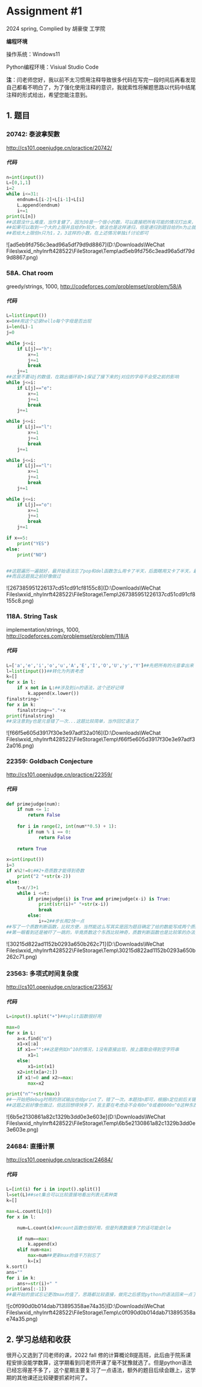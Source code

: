 # Assignment #1

2024 spring, Complied by 胡豪俊 工学院

**编程环境**

操作系统：Windows11

Python编程环境：Visiual Studio Code

**注**：闫老师您好，我以前不太习惯用注释导致很多代码在写完一段时间后再看发现自己都看不明白了，为了强化使用注释的意识，我就索性将解题思路以代码中结尾注释的形式给出，希望您能注意到。

## 1. 题目

### 20742: 泰波拿契數

http://cs101.openjudge.cn/practice/20742/

##### 代码

```python
n=int(input())
L=[0,1,1]
i=2
while i<=31:
    endnum=L[i-2]+L[i-1]+L[i]
    L.append(endnum)
    i+=1
print(L[n])
##这题没什么难度，当作复健了，因为30是一个很小的数，可以直接把所有可能的情况打出来，找对应的就可以
##如果可以取到一个大的上限并且给的n较大，做法也是这样递归，但是递归到题目给的n为止就可以，最后的endnum即为答案
##若给大上限但n只为1，2，3这样的小数，在上述情况单独if讨论即可
```

![ad5eb9fd756c3ead96a5df79d9d8867](D:\Downloads\WeChat Files\wxid_nhylnrft428522\FileStorage\Temp\ad5eb9fd756c3ead96a5df79d9d8867.png)

### 58A. Chat room

greedy/strings, 1000, http://codeforces.com/problemset/problem/58/A

##### 代码

```python
L=list(input())
x=0##用这个记录hello每个字母是否出现
i=len(L)-1
j=0

while j<=i:
    if L[j]=="h":
        x+=1
        j+=1
        break
    j+=1
##这里不要动j的数值，在跳出循环前+1保证了接下来的j对应的字母不会受之前的影响
while j<=i:
    if L[j]=="e":
        x+=1
        j+=1
        break
    j+=1

while j<=i:
    if L[j]=="l":
        x+=1
        j+=1
        break
    j+=1

while j<=i:
    if L[j]=="l":
        x+=1
        j+=1
        break
    j+=1

while j<=i:
    if L[j]=="o":
        x+=1
        j+=1
        break
    j+=1

if x==5:
    print("YES")
else:
    print("NO")


##这题遍历一遍就好，最开始语法忘了pop和del函数怎么用卡了半天，后面瞎用又卡了半天，最后想着没必要删掉已经判断的字母，遂AC。总的来说还是得多练，不练就会忘干净，而且有时候debug有点折磨人，末了发现错在语法真的很亏，基础要牢牢筑实
##而且这题我之前好像做过
```

![267385951226137cd51cd91cf8155c8](D:\Downloads\WeChat Files\wxid_nhylnrft428522\FileStorage\Temp\267385951226137cd51cd91cf8155c8.png)

### 118A. String Task

implementation/strings, 1000, http://codeforces.com/problemset/problem/118/A

##### 代码

```python
L=['a','e','i','o','u','A','E','I','O','U','y','Y']##先把所有的元音拿出来
l=list(input())##转化为列表考虑
k=[]
for x in l:
    if x not in L:##涉及到in的语法，这个还好记得
        k.append(x.lower())
finalstring=''
for x in k:
    finalstring+="."+x
print(finalstring)
##没注意到y也是元音错了一次...这题比较简单，当作回忆语法了

```

![f66f5e605d3917f30e3e97adf32a016](D:\Downloads\WeChat Files\wxid_nhylnrft428522\FileStorage\Temp\f66f5e605d3917f30e3e97adf32a016.png)

### 22359: Goldbach Conjecture

http://cs101.openjudge.cn/practice/22359/

##### 代码

```python
def primejudge(num):
    if num <= 1:
        return False
    
    for i in range(2, int(num**0.5) + 1):
        if num % i == 0:
            return False
            
    return True

x=int(input())
i=3
if x%2!=0:##2+奇质数才能得到奇数
    print("2 "+str(x-2))
else:
    t=x//3+1
    while i <=t:
        if primejudge(i) is True and primejudge(x-i) is True:
            print(str(i)+" "+str(x-i))
            break
        else:
            i+=2##步长用2快一点
##写了一个质数判断函数，比较方便，当然能这么写其实是因为题目确定了给的数能写成两个质数的和，毕竟哥德巴赫猜想还没有被证明（）
##第一眼看到还是被吓了一跳的，毕竟质数这个东西比较神奇，质数判断函数也是比较笨的办法，遍历一遍根号以下的数就能判断，后面倒是有一点小技巧，比如题目给的数如果是奇数那必然是2+质数的形式，这样就直接砍掉一半情况（因为已经确定给的数能写成两个质数的和了），剩下一半情况就从3开始用奇数去遍历，其实也挺慢的，但好在ac了。依稀记得之前有个很恶心的T-Primes，我最终不断优化步长才解决，不过现在大概知道了筛法，应该能更快
```

![30215d822ad1152b0293a650b262c71](D:\Downloads\WeChat Files\wxid_nhylnrft428522\FileStorage\Temp\30215d822ad1152b0293a650b262c71.png)

### 23563: 多项式时间复杂度

http://cs101.openjudge.cn/practice/23563/

##### 代码

```python
L=input().split("+")##split函数很好用

max=0
for x in L:
    a=x.find("n")
    x1=x[:a]
    if x1=="":##这是例如n^10的情况，1没有直接出现，按上面取会得到空字符串
        x1=1
    else:
        x1=int(x1)
    x2=int(x[a+2:])
    if x1!=0 and x2>=max:
        max=x2

print("n^"+str(max))
##一开始把debug时用的测试输出也给print了，错了一次。本题找n即可，根据n定位前后关键信息，n前面是1的情况比较坑，判断一下即可
##这题之前好像也做过，但这回想得快多了，我主要在考虑会不会有0n^0或者0000n^0这种东西,好在测试数据应该没有单独给前者（这种没什么意义，时间复杂度要是0那不是起飞了)，后者python自己帮我解决了(int(“0000”)会得到0）
```

![6b5e2130861a82c1329b3dd0e3e603e](D:\Downloads\WeChat Files\wxid_nhylnrft428522\FileStorage\Temp\6b5e2130861a82c1329b3dd0e3e603e.png)

### 24684: 直播计票

http://cs101.openjudge.cn/practice/24684/

##### 代码

```python
L=[int(i) for i in input().split()]
l=set(L)##set集合可以比较直接地看出列表元素种类
k=[]

max=L.count(L[0])
for x in l:

    num=L.count(x)##count函数也很好用，但是列表数据多了的话可能会tle

    if num==max:
        k.append(x)
    elif num>max:
        max=num##更新max的值千万别忘了
        k=[x]
k.sort()
ans=""
for i in k:
    ans+=str(i)+" "
print(ans[:-1])
##最开始的尝试忘记更改max的值了，思路都比较直接，做完之后感觉python的语法回来一点了，没忘太干净
```

![c0f090d0b014dab713895358ae74a35](D:\Downloads\WeChat Files\wxid_nhylnrft428522\FileStorage\Temp\c0f090d0b014dab713895358ae74a35.png)

## 2. 学习总结和收获

很开心又选到了闫老师的课，2022 fall 修的计算概论B提高班，此后由于院系课程安排没能学数算，这学期看到闫老师开课了毫不犹豫就选了。但是python语法已经忘得差不多了，这个星期主要复习了一点语法，额外的题目后续会跟上，这学期的其他课还比较硬要抓紧时间了。





